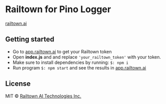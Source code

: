 # Railtown for Pino Logger
[railtown.ai](https://www.railtown.ai/)


## Getting started
- Go to [app.railtown.ai](https://app.railtown.ai/) to get your Railtown token
- Open **index.js** and and replace `'your_railtown_token'` with your token.
- Make sure to install dependencies by running: ```$: npm i ```
- Run program  ```$: npm start``` and see the results in [app.railtown.ai](https://app.railtown.ai/)

## License

MIT  © [Railtown AI Technologies Inc.](https://www.railtown.ai/)